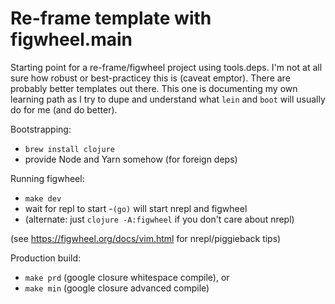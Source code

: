 # Re-frame template with figwheel.main

Starting point for a re-frame/figwheel project using tools.deps. I'm not at all
sure how robust or best-practicey this is (caveat emptor). There are probably
better templates out there. This one is documenting my own learning path as I
try to dupe and understand what `lein` and `boot` will usually do for me (and
do better).

Bootstrapping:
  - `brew install clojure`
  - provide Node and Yarn somehow (for foreign deps)

Running figwheel:
  - `make dev`
  - wait for repl to start
  -`(go)` will start nrepl and figwheel
  - (alternate: just `clojure -A:figwheel` if you don't care about nrepl)

(see https://figwheel.org/docs/vim.html for nrepl/piggieback tips)

Production build:
  - `make prd` (google closure whitespace compile), or
  - `make min` (google closure advanced compile)
